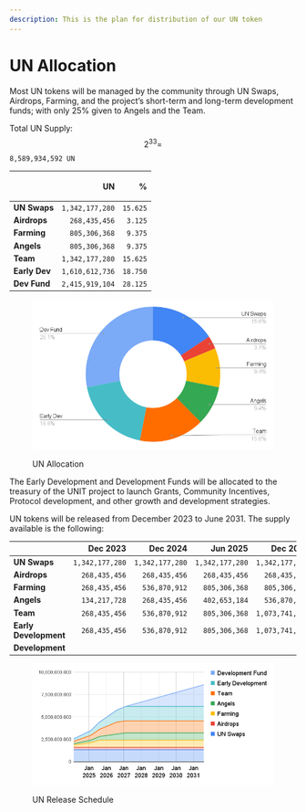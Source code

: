 ```yaml
---
description: This is the plan for distribution of our UN token
---
```


# UN Allocation

Most UN tokens will be managed by the community through UN Swaps, Airdrops, Farming, and the project’s short-term and long-term development funds; with only 25% given to Angels and the Team.

Total UN Supply: $$2^{33}=$$`8,589,934,592 UN`

| <p><br></p>   |          **UN** |    **%** |
| ------------- | --------------: | -------: |
| **UN Swaps**  | `1,342,177,280` | `15.625` |
| **Airdrops**  |   `268,435,456` |  `3.125` |
| **Farming**   |   `805,306,368` |  `9.375` |
| **Angels**    |   `805,306,368` |  `9.375` |
| **Team**      | `1,342,177,280` | `15.625` |
| **Early Dev** | `1,610,612,736` | `18.750` |
| **Dev Fund**  | `2,415,919,104` | `28.125` |



<figure><picture><source srcset="../.gitbook/assets/chart (25).png" media="(prefers-color-scheme: dark)"><img src="../.gitbook/assets/chart (22).png" alt=""></picture><figcaption><p>UN Allocation</p></figcaption></figure>

The Early Development and Development Funds will be allocated to the treasury of the UNIT project to launch Grants, Community Incentives, Protocol development, and other growth and development strategies.

UN tokens will be released from December 2023 to June 2031. The supply available is the following:

|                       |        Dec 2023 |        Dec 2024 |        Jun 2025 |        Dec 2025 |        Jun 2026 |        Dec 2026 |        Jun 2027 |        Dec 2027 |        Jun 2028 |        Dec 2028 |        Jun 2029 |        Dec 2029 |        Jun 2030 |        Dec 2030 |        Jun 2031 |
| --------------------- | --------------: | --------------: | --------------: | --------------: | --------------: | --------------: | --------------: | --------------: | --------------: | --------------: | --------------: | --------------: | --------------: | --------------: | --------------: |
| **UN Swaps**          | `1,342,177,280` | `1,342,177,280` | `1,342,177,280` | `1,342,177,280` | `1,342,177,280` | `1,342,177,280` | `1,342,177,280` | `1,342,177,280` | `1,342,177,280` | `1,342,177,280` | `1,342,177,280` | `1,342,177,280` | `1,342,177,280` | `1,342,177,280` | `1,342,177,280` |
| **Airdrops**          |   `268,435,456` |   `268,435,456` |   `268,435,456` |   `268,435,456` |   `268,435,456` |   `268,435,456` |   `268,435,456` |   `268,435,456` |   `268,435,456` |   `268,435,456` |   `268,435,456` |   `268,435,456` |   `268,435,456` |   `268,435,456` |   `268,435,456` |
| **Farming**           |   `268,435,456` |   `536,870,912` |   `805,306,368` |   `805,306,368` |   `805,306,368` |   `805,306,368` |   `805,306,368` |   `805,306,368` |   `805,306,368` |   `805,306,368` |   `805,306,368` |   `805,306,368` |   `805,306,368` |   `805,306,368` |   `805,306,368` |
| **Angels**            |   `134,217,728` |   `268,435,456` |   `402,653,184` |   `536,870,912` |   `671,088,640` |   `805,306,368` |   `805,306,368` |   `805,306,368` |   `805,306,368` |   `805,306,368` |   `805,306,368` |   `805,306,368` |   `805,306,368` |   `805,306,368` |   `805,306,368` |
| **Team**              |   `268,435,456` |   `536,870,912` |   `805,306,368` | `1,073,741,824` | `1,342,177,280` | `1,342,177,280` | `1,342,177,280` | `1,342,177,280` | `1,342,177,280` | `1,342,177,280` | `1,342,177,280` | `1,342,177,280` | `1,342,177,280` | `1,342,177,280` | `1,342,177,280` |
| **Early Development** |   `268,435,456` |   `536,870,912` |   `805,306,368` | `1,073,741,824` | `1,342,177,280` | `1,610,612,736` | `1,610,612,736` | `1,610,612,736` | `1,610,612,736` | `1,610,612,736` | `1,610,612,736` | `1,610,612,736` | `1,610,612,736` | `1,610,612,736` | `1,610,612,736` |
| **Development**       |                 |                 |                 |                 |                 |                 |   `268,435,456` |   `536,870,912` |   `805,306,368` | `1,073,741,824` | `1,342,177,280` | `1,610,612,736` | `1,879,048,192` | `2,147,483,648` | `2,415,919,104` |

<figure><picture><source srcset="../.gitbook/assets/allocationLight.png" media="(prefers-color-scheme: dark)"><img src="../.gitbook/assets/allocationDark.png" alt=""></picture><figcaption><p>UN Release Schedule</p></figcaption></figure>
